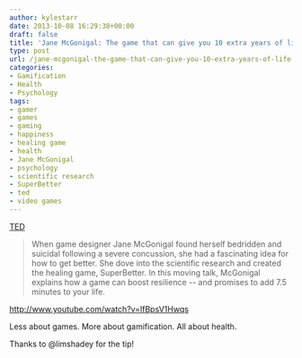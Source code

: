 ```yaml
---
author: kylestarr
date: 2013-10-08 16:29:38+00:00
draft: false
title: 'Jane McGonigal: The game that can give you 10 extra years of life | TED'
type: post
url: /jane-mcgonigal-the-game-that-can-give-you-10-extra-years-of-life-ted/
categories:
- Gamification
- Health
- Psychology
tags:
- gamer
- games
- gaming
- happiness
- healing game
- health
- Jane McGonigal
- psychology
- scientific research
- SuperBetter
- ted
- video games
---
```


[TED](http://www.ted.com/talks/jane_mcgonigal_the_game_that_can_give_you_10_extra_years_of_life.html)

> When game designer Jane McGonigal found herself bedridden and suicidal following a severe concussion, she had a fascinating idea for how to get better. She dove into the scientific research and created the healing game, SuperBetter. In this moving talk, McGonigal explains how a game can boost resilience -- and promises to add 7.5 minutes to your life.

<http://www.youtube.com/watch?v=lfBpsV1Hwqs>

Less about games. More about gamification. All about health.

Thanks to @limshadey for the tip!
